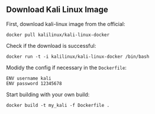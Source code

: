## Download Kali Linux Image

First, download kali-linux image from the official:

```
docker pull kalilinux/kali-linux-docker
```

Check if the download is successful:

```
docker run -t -i kalilinux/kali-linux-docker /bin/bash
```

Modidy the config if necessary in the `Dockerfile`:

```
ENV username kali
ENV password 12345678
```

Start building with your own build:

```
docker build -t my_kali -f Dockerfile .
```
